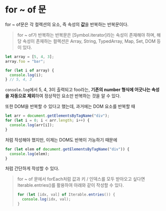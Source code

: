 # for ~ of 문

for ~ of문은 각 컬렉션의 요소, 즉 속성의 **값**을 반복하는 반복문이다.

> for ~ of가 반복하는 반복문은 [Symbol.iterator]라는 속성이 존재해야 하며, 해당 속성이 존재하는 컬렉션은 Array, String, TypedArray, Map, Set, DOM 등이 있다.

```javascript
let array = [5, 4, 3];
array.foo = "bar";

for (let i of array) {
  console.log(i);
} // 5, 4, 3
```

`console.log`에서 5, 4, 3이 출력되고 foo라는, **기존의 number 형식에 어긋나는 속성을 자동으로 제외**하여 정상적인 요소만 반복하는 것을 알 수 있다.

또한 DOM을 반복할 수 있다고 했는데, 과거에는 DOM 요소를 반복할 때

```javascript
let arr = document.getElementsByTagName("div");
for (let i = 0; i < arr.length; i++) {
  console.log(arr[i]);
}
```

처럼 작성해야 했지만, 이제는 DOM도 반복이 가능하기 때문에

```javascript
for (let elem of document.getElementsByTagName("div")) {
  console.log(elem);
}
```

처럼 간단하게 작성할 수 있다.

> for ~ of 문에서 forEach처럼 값과 키 / 인덱스를 모두 받아오고 싶다면 Iterable.entries()를 활용하여 아래와 같이 작성할 수 있다.
>
> ```javascript
> for (let [idx, val] of Iterable.entries()) {
>   console.log(idx, val);
> }
> ```
